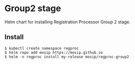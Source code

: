 # Group2 stage

Helm chart for installing Registration Processor Group 2 stage.

## Install
```console
$ kubectl create namespace regproc
$ helm repo add mosip https://mosip.github.io
$ helm -n regproc install my-release mosip/regproc-group2
```


